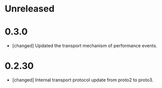 # Unreleased


# 0.3.0
- [changed] Updated the transport mechanism of performance events.

# 0.2.30
- [changed] Internal transport protocol update from proto2 to proto3.